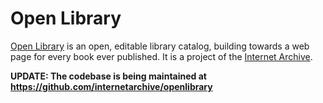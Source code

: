 # Open Library

[Open Library](https://openlibrary.org) is an open, editable library
catalog, building towards a web page for every book ever published.
It is a project of the [Internet Archive](https://archive.org).

**UPDATE: The codebase is being maintained at https://github.com/internetarchive/openlibrary**
